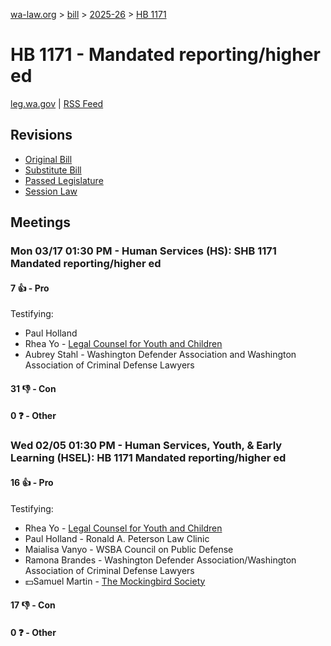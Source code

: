 [wa-law.org](/) > [bill](/bill/) > [2025-26](/bill/2025-26/) > [HB 1171](/bill/2025-26/hb/1171/)

# HB 1171 - Mandated reporting/higher ed
[leg.wa.gov](https://app.leg.wa.gov/billsummary?BillNumber=1171&Year=2025&Initiative=false) | [RSS Feed](./rss.xml)

## Revisions
* [Original Bill](1/)
* [Substitute Bill](S/)
* [Passed Legislature](S.PL/)
* [Session Law](S.SL/)

## Meetings
### Mon 03/17 01:30 PM - Human Services (HS): SHB 1171 Mandated reporting/higher ed
#### 7 👍 - Pro
Testifying:
* Paul Holland
* Rhea Yo - [Legal Counsel for Youth and Children](/org/legal_counsel_for_youth_and_children/)
* Aubrey Stahl - Washington Defender Association and Washington Association of Criminal Defense Lawyers

#### 31 👎 - Con

#### 0 ❓ - Other

### Wed 02/05 01:30 PM - Human Services, Youth, & Early Learning (HSEL): HB 1171 Mandated reporting/higher ed
#### 16 👍 - Pro
Testifying:
* Rhea Yo - [Legal Counsel for Youth and Children](/org/legal_counsel_for_youth_and_children/)
* Paul Holland - Ronald A. Peterson Law Clinic
* Maialisa Vanyo - WSBA Council on Public Defense
* Ramona Brandes - Washington Defender Association/Washington Association of Criminal Defense Lawyers
* 💵Samuel Martin - [The Mockingbird Society](/org/the_mockingbird_society/)

#### 17 👎 - Con

#### 0 ❓ - Other
